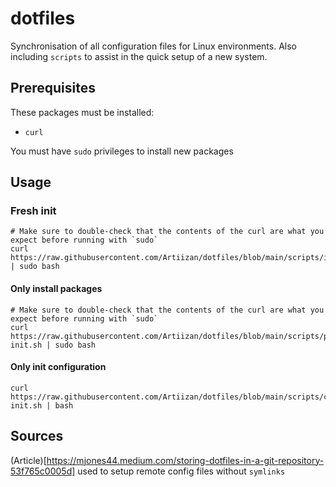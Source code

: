 # dotfiles

Synchronisation of all configuration files for Linux environments. Also including `scripts` to assist in the quick setup of a new system.

## Prerequisites

These packages must be installed:
- `curl`

You must have `sudo` privileges to install new packages

## Usage

### Fresh init
```
# Make sure to double-check that the contents of the curl are what you expect before running with `sudo`
curl https://raw.githubusercontent.com/Artiizan/dotfiles/blob/main/scripts/init.sh | sudo bash
```

#### Only install packages
```
# Make sure to double-check that the contents of the curl are what you expect before running with `sudo`
curl https://raw.githubusercontent.com/Artiizan/dotfiles/blob/main/scripts/packages-init.sh | sudo bash
```

#### Only init configuration
```
curl https://raw.githubusercontent.com/Artiizan/dotfiles/blob/main/scripts/config-init.sh | bash
```

## Sources
(Article)[https://mjones44.medium.com/storing-dotfiles-in-a-git-repository-53f765c0005d] used to setup remote config files without `symlinks`

